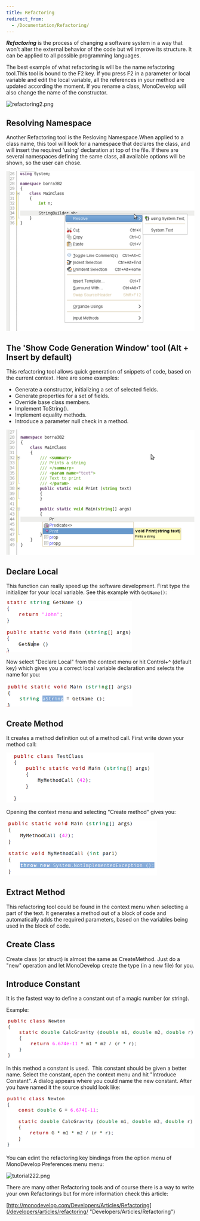 ```yaml
---
title: Refactoring
redirect_from:
  - /Documentation/Refactoring/
---
```


***Refactoring*** is the process of changing a software system in a way that won't alter the external behavior of the code but wil improve its structure. It can be applied to all possible programming languages.

The best example of what refactoring is will be the name refactoring tool.This tool is bound to the F2 key. If you press F2 in a parameter or local variable and edit the local variable, all the references in your method are updated according the moment. If you rename a class, MonoDevelop will also change the name of the constructor.

![refactoring2.png](http://img816.imageshack.us/img816/2808/refactoring2.png)

## Resolving Namespace

Another Refactoring tool is the Resloving Namespace.When applied to a class name, this tool will look for a namespace that declares the class, and will insert the required 'using' declaration at top of the file. If there are several namespaces defining the same class, all available options will be shown, so the user can chose.

![252-NamespaceResolver.png](/images/252-NamespaceResolver.png)

## The 'Show Code Generation Window' tool (Alt + Insert by default)

This refactoring tool allows quick generation of snippets of code, based on the current context. Here are some examples:

-   Generate a constructor, initializing a set of selected fields.
-   Generate properties for a set of fields.
-   Override base class members.
-   Implement ToString().
-   Implement equality methods.
-   Introduce a parameter null check in a method.

![250-XmlDocumentationCompletion.png](/images/250-XmlDocumentationCompletion.png)

## Declare Local

This function can really speed up the software development. First type the initializer for your local variable. See this example with `GetName()`:

![222-ss-declarelocal1.png](/images/222-ss-declarelocal1.png)

Now select "Declare Local" from the context menu or hit Control+^ (default key) which gives you a correct local variable declaration and selects the name for you:

![223-ss-declarelocal2.png](/images/223-ss-declarelocal2.png)

## Create Method

It creates a method definition out of a method call. First write down your method call:

![220-ss-createMethod1.png](/images/220-ss-createMethod1.png)

Opening the context menu and selecting "Create method" gives you:

![221-ss-createMethod2.png](/images/221-ss-createMethod2.png)

## Extract Method

This refactoring tool could be found in the context menu when selecting a part of the text. It generates a method out of a block of code and automatically adds the required parameters, based on the variables being used in the block of code.

## Create Class

Create class (or struct) is almost the same as CreateMethod. Just do a "new" operation and let MonoDevelop create the type (in a new file) for you.

## Introduce Constant

It is the fastest way to define a constant out of a magic number (or string).

Example:

![228-ss-introduceconstant1.png](/images/228-ss-introduceconstant1.png)

In this method a constant is used.  This constant should be given a better name. Select the constant, open the context menu and hit "Introduce Constant". A dialog appears where you could name the new constant. After you have named it the source should look like:

![/images/229-ss-introduceconstant2.png](/images/229-ss-introduceconstant2.png)

You can edint the refactoring key bindings from the option menu of MonoDevelop Preferences menu menu:

![tutorial222.png](http://img254.imageshack.us/img254/7505/tutorial222.png)

There are many other Refactoring tools and of course there is a way to write your own Refactorings but for more information check this article: 

[http://monodevelop.com/Developers/Articles/Refactoring](/developers/articles/refactoring/ "Developers/Articles/Refactoring")
